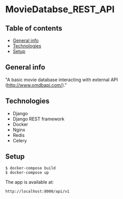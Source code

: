 # MovieDatabse_REST_API

## Table of contents
* [General info](#general-info)
* [Technologies](#technologies)
* [Setup](#setup)

## General info
"A basic movie database interacting with external API (http://www.omdbapi.com/)."

## Technologies
* Django
* Django REST framework
* Docker
* Nginx
* Redis
* Celery
	
## Setup
```
$ docker-compose build
$ docker-compose up 
```

The app is available at: 

```
http://localhost:8000/api/v1
```
